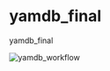# yamdb_final
yamdb_final

![yamdb_workflow](https://github.com/Eugenii1996/yamdb_final/actions/workflows/yamdb_workflow.yml/badge.svg)